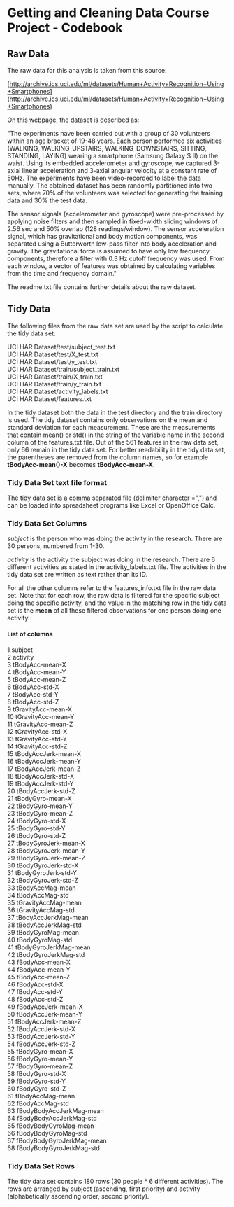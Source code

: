 Getting and Cleaning Data Course Project - Codebook
========================================================

## Raw Data
The raw data for this analysis is taken from this source:

[http://archive.ics.uci.edu/ml/datasets/Human+Activity+Recognition+Using+Smartphones](http://archive.ics.uci.edu/ml/datasets/Human+Activity+Recognition+Using+Smartphones)

On this webpage, the dataset is described as:


"The experiments have been carried out with a group of 30 volunteers within an age bracket of 19-48 years. Each person performed six activities (WALKING, WALKING_UPSTAIRS, WALKING_DOWNSTAIRS, SITTING, STANDING, LAYING) wearing a smartphone (Samsung Galaxy S II) on the waist. Using its embedded accelerometer and gyroscope, we captured 3-axial linear acceleration and 3-axial angular velocity at a constant rate of 50Hz. The experiments have been video-recorded to label the data manually. The obtained dataset has been randomly partitioned into two sets, where 70% of the volunteers was selected for generating the training data and 30% the test data.

The sensor signals (accelerometer and gyroscope) were pre-processed by applying noise filters and then sampled in fixed-width sliding windows of 2.56 sec and 50% overlap (128 readings/window). The sensor acceleration signal, which has gravitational and body motion components, was separated using a Butterworth low-pass filter into body acceleration and gravity. The gravitational force is assumed to have only low frequency components, therefore a filter with 0.3 Hz cutoff frequency was used. From each window, a vector of features was obtained by calculating variables from the time and frequency domain."

The readme.txt file contains further details about the raw dataset.

## Tidy Data
The following files from the raw data set are used by the script to calculate the tidy data set:

UCI HAR Dataset/test/subject_test.txt  
UCI HAR Dataset/test/X_test.txt  
UCI HAR Dataset/test/y_test.txt  
UCI HAR Dataset/train/subject_train.txt  
UCI HAR Dataset/train/X_train.txt  
UCI HAR Dataset/train/y_train.txt  
UCI HAR Dataset/activity_labels.txt  
UCI HAR Dataset/features.txt  

In the tidy dataset both the data in the test directory and the train directory is used. The tidy dataset contains only observations on the mean and standard deviation for each measurement. These are the measurements that contain mean() or std() in the string of the variable name in the second column of the features.txt file. Out of the 561 features in the raw data set, only 66 remain in the tidy data set. For better readability in the tidy data set, the parentheses are removed from the column names, so for example **tBodyAcc-mean()-X** becomes **tBodyAcc-mean-X**.

### Tidy Data Set text file format
The tidy data set is a comma separated file (delimiter character =",") and can be loaded into spreadsheet programs like Excel or OpenOffice Calc.

### Tidy Data Set Columns
*subject* is the person who was doing the activity in the research. There are 30 persons, numbered from 1-30.

*activity* is the activity the subject was doing in the research. There are 6 different activities as stated in the activity_labels.txt file. The activities in the tidy data set are written as text rather than its ID.

For all the other columns refer to the features_info.txt file in the raw data set. Note that for each row, the raw data is filtered for the specific subject doing the specific activity, and the value in the matching row in the tidy data set is the **mean** of all these filtered observations for one person doing one activity.

#### List of columns
1 subject  
2 activity  
3 tBodyAcc-mean-X  
4 tBodyAcc-mean-Y  
5 tBodyAcc-mean-Z  
6 tBodyAcc-std-X  
7 tBodyAcc-std-Y  
8 tBodyAcc-std-Z  
9 tGravityAcc-mean-X  
10 tGravityAcc-mean-Y  
11 tGravityAcc-mean-Z  
12 tGravityAcc-std-X  
13 tGravityAcc-std-Y  
14 tGravityAcc-std-Z  
15 tBodyAccJerk-mean-X  
16 tBodyAccJerk-mean-Y  
17 tBodyAccJerk-mean-Z  
18 tBodyAccJerk-std-X  
19 tBodyAccJerk-std-Y  
20 tBodyAccJerk-std-Z  
21 tBodyGyro-mean-X  
22 tBodyGyro-mean-Y  
23 tBodyGyro-mean-Z  
24 tBodyGyro-std-X  
25 tBodyGyro-std-Y  
26 tBodyGyro-std-Z  
27 tBodyGyroJerk-mean-X  
28 tBodyGyroJerk-mean-Y  
29 tBodyGyroJerk-mean-Z  
30 tBodyGyroJerk-std-X  
31 tBodyGyroJerk-std-Y  
32 tBodyGyroJerk-std-Z  
33 tBodyAccMag-mean  
34 tBodyAccMag-std  
35 tGravityAccMag-mean  
36 tGravityAccMag-std  
37 tBodyAccJerkMag-mean  
38 tBodyAccJerkMag-std  
39 tBodyGyroMag-mean  
40 tBodyGyroMag-std  
41 tBodyGyroJerkMag-mean  
42 tBodyGyroJerkMag-std  
43 fBodyAcc-mean-X  
44 fBodyAcc-mean-Y  
45 fBodyAcc-mean-Z  
46 fBodyAcc-std-X  
47 fBodyAcc-std-Y  
48 fBodyAcc-std-Z  
49 fBodyAccJerk-mean-X  
50 fBodyAccJerk-mean-Y  
51 fBodyAccJerk-mean-Z  
52 fBodyAccJerk-std-X  
53 fBodyAccJerk-std-Y  
54 fBodyAccJerk-std-Z  
55 fBodyGyro-mean-X  
56 fBodyGyro-mean-Y  
57 fBodyGyro-mean-Z  
58 fBodyGyro-std-X  
59 fBodyGyro-std-Y  
60 fBodyGyro-std-Z  
61 fBodyAccMag-mean  
62 fBodyAccMag-std  
63 fBodyBodyAccJerkMag-mean  
64 fBodyBodyAccJerkMag-std  
65 fBodyBodyGyroMag-mean  
66 fBodyBodyGyroMag-std  
67 fBodyBodyGyroJerkMag-mean  
68 fBodyBodyGyroJerkMag-std  


### Tidy Data Set Rows
The tidy data set contains 180 rows (30 people * 6 different activities). The rows are arranged by subject (ascending, first priority) and activity (alphabetically ascending order, second priority).
